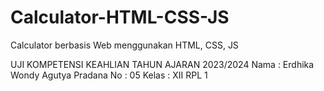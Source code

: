 # Calculator-HTML-CSS-JS
Calculator berbasis Web menggunakan HTML, CSS, JS

UJI KOMPETENSI KEAHLIAN TAHUN AJARAN 2023/2024
Nama : Erdhika Wondy Agutya Pradana
No : 05
Kelas : XII RPL 1
